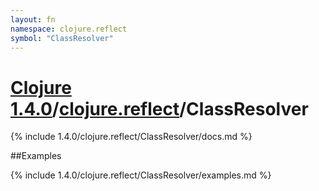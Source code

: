 ```yaml
---
layout: fn
namespace: clojure.reflect
symbol: "ClassResolver"
---
```


# [Clojure 1.4.0](../../)/[clojure.reflect](../)/ClassResolver

{% include 1.4.0/clojure.reflect/ClassResolver/docs.md %}

##Examples

{% include 1.4.0/clojure.reflect/ClassResolver/examples.md %}

